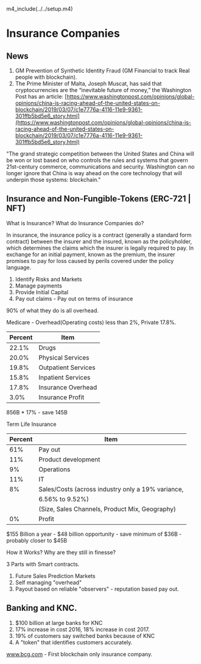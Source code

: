 
m4_include(../../setup.m4)

Insurance Companies
===================

## News

1. GM Prevention of Synthetic Identity Fraud (GM Financial to track Real people with blockchain). 
2. The Prime Minister of Malta, Joseph Muscat, has said that cryptocurrencies are the “inevitable future of money,”
the Washington Post has an article:
[https://www.washingtonpost.com/opinions/global-opinions/china-is-racing-ahead-of-the-united-states-on-blockchain/2019/03/07/c1e7776a-4116-11e9-9361-301ffb5bd5e6_story.html](https://www.washingtonpost.com/opinions/global-opinions/china-is-racing-ahead-of-the-united-states-on-blockchain/2019/03/07/c1e7776a-4116-11e9-9361-301ffb5bd5e6_story.html)

"The grand strategic competition between the United States and China will be won
or lost based on who controls the rules and systems that govern 21st-century
commerce, communications and security. Washington can no longer ignore that
China is way ahead on the core technology that will underpin those systems:
blockchain."



## Insurance and Non-Fungible-Tokens (ERC-721 | NFT)

What is Insurance? What do Insurance Companies do?

In insurance, the insurance policy is a contract (generally a standard form contract) between the insurer and the
insured, known as the policyholder, which determines the claims which the insurer is legally required to pay. In
exchange for an initial payment, known as the premium, the insurer promises to pay for loss caused by perils covered
under the policy language.

1. Identify Risks and Markets
2. Manage payments
2. Provide Initial Capital 
4. Pay out claims - Pay out on terms of insurance

90% of what they do is all overhead.

Medicare - Overhead(Operating costs) less than 2%, Private 17.8%.


| Percent  |  Item |
|----------|----------------------------------------------------|
|   22.1%  |    Drugs											|
|   20.0%  |     Physical Services								|
|   19.8%  |     Outpatient Services							|
|   15.8%  |     Inpatient Services								|
|   17.8%  |     Insurance Overhead								|
|    3.0%  |     Insurance Profit								|

856B * 17% - save 145B										



Term Life Insurance



| Percent |  Item |
|---------|----------------------------------------------------------|
|   61%   |      Pay out                                             |
|   11%   |      Product development                                 |
|    9%   |      Operations                                          |
|   11%   |      IT                                                  |
|    8%   |      Sales/Costs (across industry only a 19% variance,   |
|         |        6.56% to 9.52%)                                   |
|         |       (Size, Sales Channels, Product Mix, Geography)     |
|    0%   |       Profit                                             |



$155 Billion a year - $48 billion opportunity - save minimum of $36B - probably closer to $45B
    



How it Works?  Why are they still in finesse?

3 Parts with Smart contracts.


1. Future Sales Prediction Markets
2. Self managing "overhead"
3. Payout based on reliable "observers" - reputation based pay out.


## Banking and KNC.

1. $100 billion at large banks for KNC
2. 17% increase in cost 2016, 18% increase in cost 2017.
3. 19% of customers say switched banks because of KNC
4. A "token" that identifies customers accurately.




www.bcg.com - First blockchain only insurance company.


